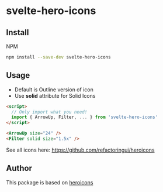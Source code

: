 # svelte-hero-icons

## Install

NPM

```bash
npm install --save-dev svelte-hero-icons
```

## Usage

- Default is Outline version of icon
- Use **solid** attribute for Solid Icons

```html
<script>
  // Only import what you need!
  import { ArrowUp, Filter, ... } from 'svelte-hero-icons'
</script>

<ArrowUp size="24" />
<Filter solid size="1.5x" />
```

See all icons here: https://github.com/refactoringui/heroicons

## Author

This package is based on [heroicons](https://github.com/refactoringui/heroicons)
